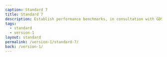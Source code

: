 ```yaml
---
caption: Standard 7
title: Standard 7
description: Establish performance benchmarks, in consultation with GDS, using the 4 key performance indicators (KPIs) defined in the manual, against which the service will be measured.
tags:
  - standard
  - version-1
layout: standard
permalink: /version-1/standard-7/
back: /version-1/
---
```

